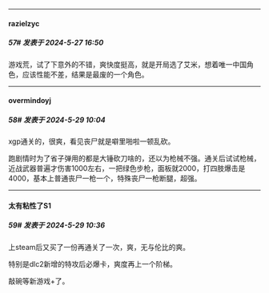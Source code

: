 ﻿
*****

####  razielzyc  
##### 57#       发表于 2024-5-27 16:50

游戏荒，试了下意外的不错，爽快度挺高，就是开局选了艾米，想着唯一中国角色，应该性能不差，结果是最废的一个角色。 


*****

####  overmindoyj  
##### 58#       发表于 2024-5-29 10:04

xgp通关的，很爽，看见丧尸就是噼里啪啦一顿乱砍。 

跑剧情时为了省子弹用的都是大锤砍刀啥的，还以为枪械不强。通关后试试枪械，近战武器普遍才伤害1000左右，一把绿色步枪，面板就2000，打四肢爆击是4000，基本上普通丧尸一枪一个，特殊丧尸一枪断腿，超强。


*****

####  太有粘性了S1  
##### 59#       发表于 2024-5-29 10:36

上steam后又买了一份再通关了一次，爽，无与伦比的爽。

特别是dlc2新增的特攻后必爆卡，爽度再上一个阶梯。

敲碗等新游戏+了。

